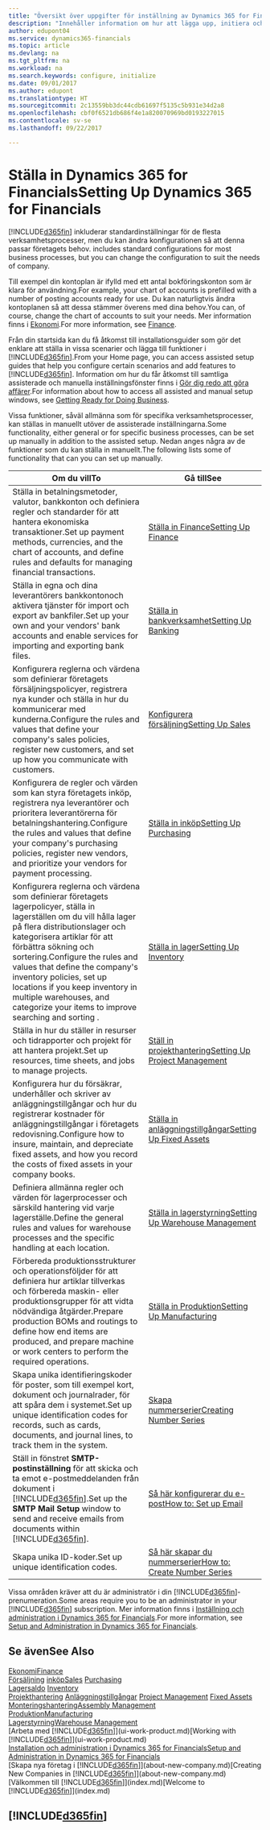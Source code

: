 ```yaml
---
title: "Översikt över uppgifter för inställning av Dynamics 365 for Financials| Microsoft Docs"
description: "Innehåller information om hur att lägga upp, initiera och konfigurera Dynamics 365 for Financials efter behov."
author: edupont04
ms.service: dynamics365-financials
ms.topic: article
ms.devlang: na
ms.tgt_pltfrm: na
ms.workload: na
ms.search.keywords: configure, initialize
ms.date: 09/01/2017
ms.author: edupont
ms.translationtype: HT
ms.sourcegitcommit: 2c13559bb3dc44cdb61697f5135c5b931e34d2a8
ms.openlocfilehash: cbf0f6521db686f4e1a820070969bd0193227015
ms.contentlocale: sv-se
ms.lasthandoff: 09/22/2017

---
```

# <a name="setting-up-dynamics-365-for-financials"></a><span data-ttu-id="c695b-103">Ställa in Dynamics 365 for Financials</span><span class="sxs-lookup"><span data-stu-id="c695b-103">Setting Up Dynamics 365 for Financials</span></span>
[!INCLUDE[d365fin](includes/d365fin_md.md)]<span data-ttu-id="c695b-104"> inkluderar standardinställningar för de flesta verksamhetsprocesser, men du kan ändra konfigurationen så att denna passar företagets behov.</span><span class="sxs-lookup"><span data-stu-id="c695b-104"> includes standard configurations for most business processes, but you can change the configuration to suit the needs of company.</span></span>

<span data-ttu-id="c695b-105">Till exempel din kontoplan är ifylld med ett antal bokföringskonton som är klara för användning.</span><span class="sxs-lookup"><span data-stu-id="c695b-105">For example, your chart of accounts is prefilled with a number of posting accounts ready for use.</span></span> <span data-ttu-id="c695b-106">Du kan naturligtvis ändra kontoplanen så att dessa stämmer överens med dina behov.</span><span class="sxs-lookup"><span data-stu-id="c695b-106">You can, of course, change the chart of accounts to suit your needs.</span></span> <span data-ttu-id="c695b-107">Mer information finns i [Ekonomi](finance.md).</span><span class="sxs-lookup"><span data-stu-id="c695b-107">For more information, see [Finance](finance.md).</span></span>

<span data-ttu-id="c695b-108">Från din startsida kan du få åtkomst till installationsguider som gör det enklare att ställa in vissa scenarier och lägga till funktioner i [!INCLUDE[d365fin](includes/d365fin_md.md)].</span><span class="sxs-lookup"><span data-stu-id="c695b-108">From your Home page, you can access assisted setup guides that help you configure certain scenarios and add features to [!INCLUDE[d365fin](includes/d365fin_md.md)].</span></span> <span data-ttu-id="c695b-109">Information om hur du får åtkomst till samtliga assisterade och manuella inställningsfönster finns i [Gör dig redo att göra affärer](ui-get-ready-business.md).</span><span class="sxs-lookup"><span data-stu-id="c695b-109">For information about how to access all assisted and manual setup windows, see [Getting Ready for Doing Business](ui-get-ready-business.md).</span></span>

<span data-ttu-id="c695b-110">Vissa funktioner, såväl allmänna som för specifika verksamhetsprocesser, kan ställas in manuellt utöver de assisterade inställningarna.</span><span class="sxs-lookup"><span data-stu-id="c695b-110">Some functionality, either general or for specific business processes, can be set up manually in addition to the assisted setup.</span></span> <span data-ttu-id="c695b-111">Nedan anges några av de funktioner som du kan ställa in manuellt.</span><span class="sxs-lookup"><span data-stu-id="c695b-111">The following lists some of functionality that can you can set up manually.</span></span>

| <span data-ttu-id="c695b-112">Om du vill</span><span class="sxs-lookup"><span data-stu-id="c695b-112">To</span></span> | <span data-ttu-id="c695b-113">Gå till</span><span class="sxs-lookup"><span data-stu-id="c695b-113">See</span></span> |
| --- | --- |
| <span data-ttu-id="c695b-114">Ställa in betalningsmetoder, valutor, bankkonton och definiera regler och standarder för att hantera ekonomiska transaktioner.</span><span class="sxs-lookup"><span data-stu-id="c695b-114">Set up payment methods, currencies, and the chart of accounts, and define rules and defaults for managing financial transactions.</span></span> |[<span data-ttu-id="c695b-115">Ställa in Finance</span><span class="sxs-lookup"><span data-stu-id="c695b-115">Setting Up Finance</span></span>](finance-setup-finance.md) |
| <span data-ttu-id="c695b-116">Ställa in egna och dina leverantörers bankkontonoch aktivera tjänster för import och export av bankfiler.</span><span class="sxs-lookup"><span data-stu-id="c695b-116">Set up your own and your vendors' bank accounts and enable services for importing and exporting bank files.</span></span> |[<span data-ttu-id="c695b-117">Ställa in bankverksamhet</span><span class="sxs-lookup"><span data-stu-id="c695b-117">Setting Up Banking</span></span>](bank-setup-banking.md) |
| <span data-ttu-id="c695b-118">Konfigurera reglerna och värdena som definierar företagets försäljningspolicyer, registrera nya kunder och ställa in hur du kommunicerar med kunderna.</span><span class="sxs-lookup"><span data-stu-id="c695b-118">Configure the rules and values that define your company's sales policies, register new customers, and set up how you communicate with customers.</span></span> |[<span data-ttu-id="c695b-119">Konfigurera försäljning</span><span class="sxs-lookup"><span data-stu-id="c695b-119">Setting Up Sales</span></span>](sales-setup-sales.md) |
| <span data-ttu-id="c695b-120">Konfigurera de regler och värden som kan styra företagets inköp, registrera nya leverantörer och prioritera leverantörerna för betalningshantering.</span><span class="sxs-lookup"><span data-stu-id="c695b-120">Configure the rules and values that define your company's purchasing policies, register new vendors, and prioritize your vendors for payment processing.</span></span> |[<span data-ttu-id="c695b-121">Ställa in inköp</span><span class="sxs-lookup"><span data-stu-id="c695b-121">Setting Up Purchasing</span></span>](purchasing-setup-purchasing.md) |
| <span data-ttu-id="c695b-122">Konfigurera reglerna och värdena som definierar företagets lagerpolicyer, ställa in lagerställen om du vill hålla lager på flera distributionslager och kategorisera artiklar för att förbättra sökning och sortering.</span><span class="sxs-lookup"><span data-stu-id="c695b-122">Configure the rules and values that define the company's inventory policies, set up locations if you keep inventory in multiple warehouses, and categorize your items to improve searching and sorting .</span></span> |[<span data-ttu-id="c695b-123">Ställa in lager</span><span class="sxs-lookup"><span data-stu-id="c695b-123">Setting Up Inventory</span></span>](inventory-setup-inventory.md) |
| <span data-ttu-id="c695b-124">Ställa in hur du ställer in resurser och tidrapporter och projekt för att hantera projekt.</span><span class="sxs-lookup"><span data-stu-id="c695b-124">Set up resources, time sheets, and jobs to manage projects.</span></span> |[<span data-ttu-id="c695b-125">Ställ in projekthantering</span><span class="sxs-lookup"><span data-stu-id="c695b-125">Setting Up Project Management</span></span>](projects-setup-projects.md) |
| <span data-ttu-id="c695b-126">Konfigurera hur du försäkrar, underhåller och skriver av anläggningstillgångar och hur du registrerar kostnader för anläggningstillgångar i företagets redovisning.</span><span class="sxs-lookup"><span data-stu-id="c695b-126">Configure how to insure, maintain, and depreciate fixed assets, and how you record the costs of fixed assets in your company books.</span></span> |[<span data-ttu-id="c695b-127">Ställa in anläggningstillgångar</span><span class="sxs-lookup"><span data-stu-id="c695b-127">Setting Up Fixed Assets</span></span>](fa-setup.md) |
|<span data-ttu-id="c695b-128">Definiera allmänna regler och värden för lagerprocesser och särskild hantering vid varje lagerställe.</span><span class="sxs-lookup"><span data-stu-id="c695b-128">Define the general rules and values for warehouse processes and the specific handling at each location.</span></span>|[<span data-ttu-id="c695b-129">Ställa in lagerstyrning</span><span class="sxs-lookup"><span data-stu-id="c695b-129">Setting Up Warehouse Management</span></span>](warehouse-setup-warehouse.md)|
|<span data-ttu-id="c695b-130">Förbereda produktionsstrukturer och operationsföljder för att definiera hur artiklar tillverkas och förbereda maskin- eller produktionsgrupper för att vidta nödvändiga åtgärder.</span><span class="sxs-lookup"><span data-stu-id="c695b-130">Prepare production BOMs and routings to define how end items are produced, and prepare machine or work centers to perform the required operations.</span></span>|[<span data-ttu-id="c695b-131">Ställa in Produktion</span><span class="sxs-lookup"><span data-stu-id="c695b-131">Setting Up Manufacturing</span></span>](production-configure-production-processes.md)|
| <span data-ttu-id="c695b-132">Skapa unika identifieringskoder för poster, som till exempel kort, dokument och journalrader, för att spåra dem i systemet.</span><span class="sxs-lookup"><span data-stu-id="c695b-132">Set up unique identification codes for records, such as cards, documents, and journal lines, to track them in the system.</span></span> |[<span data-ttu-id="c695b-133">Skapa nummerserier</span><span class="sxs-lookup"><span data-stu-id="c695b-133">Creating Number Series</span></span>](ui-create-number-series.md) |
| <span data-ttu-id="c695b-134">Ställ in fönstret **SMTP-postinställning** för att skicka och ta emot e-postmeddelanden från dokument i [!INCLUDE[d365fin](includes/d365fin_md.md)].</span><span class="sxs-lookup"><span data-stu-id="c695b-134">Set up the **SMTP Mail Setup** window to send and receive emails from documents within [!INCLUDE[d365fin](includes/d365fin_md.md)].</span></span> |[<span data-ttu-id="c695b-135">Så här konfigurerar du e-post</span><span class="sxs-lookup"><span data-stu-id="c695b-135">How to: Set up Email</span></span>](madeira-how-setup-email.md) |
| <span data-ttu-id="c695b-136">Skapa unika ID-koder.</span><span class="sxs-lookup"><span data-stu-id="c695b-136">Set up unique identification codes.</span></span> |[<span data-ttu-id="c695b-137">Så här skapar du nummerserier</span><span class="sxs-lookup"><span data-stu-id="c695b-137">How to: Create Number Series</span></span>](ui-create-number-series.md) |

<span data-ttu-id="c695b-138">Vissa områden kräver att du är administratör i din [!INCLUDE[d365fin](includes/d365fin_md.md)]-prenumeration.</span><span class="sxs-lookup"><span data-stu-id="c695b-138">Some areas require you to be an administrator in your [!INCLUDE[d365fin](includes/d365fin_md.md)] subscription.</span></span> <span data-ttu-id="c695b-139">Mer information finns i [Inställning och administration i Dynamics 365 for Financials](admin-setup-and-administration.md).</span><span class="sxs-lookup"><span data-stu-id="c695b-139">For more information, see [Setup and Administration in Dynamics 365 for Financials](admin-setup-and-administration.md).</span></span>  

## <a name="see-also"></a><span data-ttu-id="c695b-140">Se även</span><span class="sxs-lookup"><span data-stu-id="c695b-140">See Also</span></span>
[<span data-ttu-id="c695b-141">Ekonomi</span><span class="sxs-lookup"><span data-stu-id="c695b-141">Finance</span></span>](finance.md)  
<span data-ttu-id="c695b-142">[Försäljning](sales-manage-sales.md)
[inköp](purchasing-manage-purchasing.md)</span><span class="sxs-lookup"><span data-stu-id="c695b-142">[Sales](sales-manage-sales.md)
[Purchasing](purchasing-manage-purchasing.md)</span></span>  
<span data-ttu-id="c695b-143">[Lagersaldo](inventory-manage-inventory.md)  </span><span class="sxs-lookup"><span data-stu-id="c695b-143">[Inventory](inventory-manage-inventory.md)  </span></span>  
<span data-ttu-id="c695b-144">[Projekthantering](projects-manage-projects.md)
[Anläggningstillgångar](fa-manage.md)  </span><span class="sxs-lookup"><span data-stu-id="c695b-144">[Project Management](projects-manage-projects.md)
[Fixed Assets](fa-manage.md)  </span></span>  
[<span data-ttu-id="c695b-145">Monteringshantering</span><span class="sxs-lookup"><span data-stu-id="c695b-145">Assembly Management</span></span>](assembly-assemble-items.md)  
[<span data-ttu-id="c695b-146">Produktion</span><span class="sxs-lookup"><span data-stu-id="c695b-146">Manufacturing</span></span>](production-manage-manufacturing.md)  
[<span data-ttu-id="c695b-147">Lagerstyrning</span><span class="sxs-lookup"><span data-stu-id="c695b-147">Warehouse Management</span></span>](warehouse-manage-warehouse.md)  
<span data-ttu-id="c695b-148">[Arbeta med [!INCLUDE[d365fin](includes/d365fin_md.md)]](ui-work-product.md)</span><span class="sxs-lookup"><span data-stu-id="c695b-148">[Working with [!INCLUDE[d365fin](includes/d365fin_md.md)]](ui-work-product.md)</span></span>  
[<span data-ttu-id="c695b-149">Installation och administration i Dynamics 365 for Financials</span><span class="sxs-lookup"><span data-stu-id="c695b-149">Setup and Administration in Dynamics 365 for Financials</span></span>](admin-setup-and-administration.md)  
<span data-ttu-id="c695b-150">[Skapa nya företag i [!INCLUDE[d365fin](includes/d365fin_md.md)]](about-new-company.md)</span><span class="sxs-lookup"><span data-stu-id="c695b-150">[Creating New Companies in [!INCLUDE[d365fin](includes/d365fin_md.md)]](about-new-company.md)</span></span>  
<span data-ttu-id="c695b-151">[Välkommen till [!INCLUDE[d365fin](includes/d365fin_md.md)]](index.md)</span><span class="sxs-lookup"><span data-stu-id="c695b-151">[Welcome to [!INCLUDE[d365fin](includes/d365fin_md.md)]](index.md)</span></span>  

## [!INCLUDE[d365fin](includes/free_trial_md.md)]

